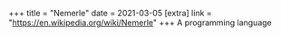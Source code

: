 +++
title = "Nemerle"
date = 2021-03-05
[extra]
link = "https://en.wikipedia.org/wiki/Nemerle"
+++
A programming language

